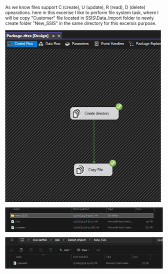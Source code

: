 As we know files support C (create), U (update), R (read), D (delete) opearations. here in this excerise I like to perform file system task, where I will be copy "Customer" file located in SSIS\Data_Import folder to newly create folder "New_SSIS" in the same directory for this excersis purpose.

![image](https://github.com/SivaKarthik711/SQL_Server_Integration_Services/blob/ae6ce6c6fa340ab30ce9a439f0d69e93351bbbad/File%20system%20task%20in%20SSIS/Screenshot%202024-12-14%20221417.png)

![image](https://github.com/SivaKarthik711/SQL_Server_Integration_Services/blob/ae6ce6c6fa340ab30ce9a439f0d69e93351bbbad/File%20system%20task%20in%20SSIS/Screenshot%202024-12-14%20221429.png)

![image](https://github.com/SivaKarthik711/SQL_Server_Integration_Services/blob/ae6ce6c6fa340ab30ce9a439f0d69e93351bbbad/File%20system%20task%20in%20SSIS/Screenshot%202024-12-14%20221452.png)
